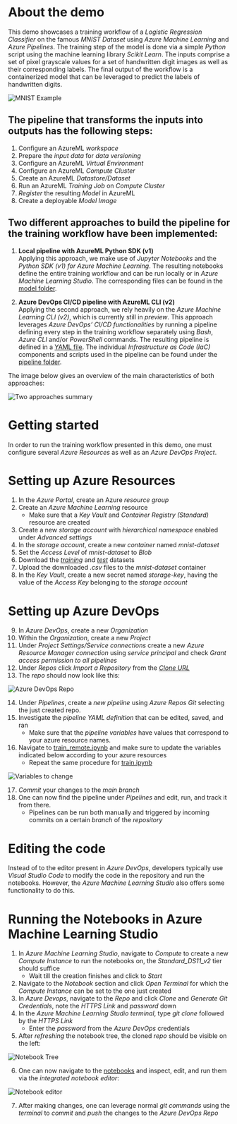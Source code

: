 
# About the demo

This demo showcases a training workflow of a _Logistic Regression Classifier_ on the famous _MNIST Dataset_ using _Azure Machine Learning_ and _Azure Pipelines_. The training step of the model is done via a simple _Python_ script using the machine learning library _Scikit Learn_. The inputs comprise a set of pixel grayscale values for a set of handwritten digit images as well as their corresponding labels. The final output of the workflow is a containerized model that can be leveraged to predict the labels of handwritten digits.  

![MNIST Example](https://i2.paste.pics/a5dcff29c4149a67339595ed0c2b9398.png)
 
## The pipeline that transforms the inputs into outputs has the following steps:

1.	Configure an AzureML _workspace_
2.	Prepare the _input data_ for _data versioning_
3.	Configure an AzureML _Virtual Environment_
4.	Configure an AzureML _Compute Cluster_
5.	Create an AzureML _Datastore/Dataset_
6.	Run an AzureML _Training Job_ on _Compute Cluster_
7.	_Register_ the resulting _Model_ in AzureML
8.	Create a deployable _Model Image_

## Two different approaches to build the pipeline for the training workflow have been implemented:

1. __Local pipeline with AzureML Python SDK (v1)__  
Applying this approach, we make use of _Jupyter Notebooks_ and the _Python SDK (v1) for Azure Machine Learning_. The resulting notebooks define the entire training workflow and can be run locally or in _Azure Machine Learning Studio_. The corresponding files can be found in the [model folder](model/). 

2. __Azure DevOps CI/CD pipeline with AzureML CLI (v2)__  
Applying the second approach, we rely heavily on the _Azure Machine Learning CLI (v2)_, which is currently still in _preview_. This approach leverages _Azure DevOps’ CI/CD functionalities_ by running a pipeline defining every step in the training workflow separately using _Bash_, _Azure CLI_ and/or _PowerShell_ commands. The resulting pipeline is defined in a [YAML file](azure-pipelines.yml). The individual _Infrastructure as Code (IaC)_ components and scripts used in the pipeline can be found under the [pipeline folder](pipeline/).

The image below gives an overview of the main characteristics of both approaches:

![Two approaches summary](https://i2.paste.pics/b54814d9cfac3347efd171742cbd63c0.png)
 
# Getting started

In order to run the training workflow presented in this demo, one must configure several _Azure Resources_ as well as an _Azure DevOps Project_. 


# Setting up Azure Resources

1.	In the _Azure Portal_, create an Azure _resource group_
2.	Create an _Azure Machine Learning_ resource
    -  Make sure that a _Key Vault_ and _Container Registry (Standard)_ resource are created
3.	Create a new _storage account_ with _hierarchical namespace_ enabled under _Advanced settings_
4.	In the _storage account_, create a new _container_ named _mnist-dataset_
5.	Set the _Access Level_ of _mnist-dataset_ to _Blob_ 
6.	Download the [_training_](https://microsofteur-my.sharepoint.com/:x:/g/personal/t-mdegoede_microsoft_com/Edyep_VniLdLsC7g5Iay2R0B7T729Eau9Ddrl2Kxx5R3QQ?e=o8FW8S&wdLOR=c93C93B1C-4468-4E04-A09D-E1EFCA03C792) and [_test_](https://microsofteur-my.sharepoint.com/:x:/g/personal/t-mdegoede_microsoft_com/EQq73u4KbpNJqg6tK_3YVbMB5mWyOgYKaFlc9jqajAtUCg?e=Rq0f61) datasets
7.	Upload the downloaded _.csv_ files to the _mnist-dataset_ container
8.	In the _Key Vault_, create a new secret named _storage-key_, having the value of the _Access Key_ belonging to the _storage account_


# Setting up Azure DevOps

9.	In _Azure DevOps_, create a new _Organization_
10.	Within the _Organization_, create a new _Project_
11.	Under _Project Settings/Service connections_ create a new _Azure Resource Manager connection_ using _service principal_ and check _Grant access permission to all pipelines_
12.	Under _Repos_ click _Import a Repository_ from the [_Clone URL_](https://github.com/MatthijsdeGoede/mlopsdemo.git)
13.	The _repo_ should now look like this:  

![Azure DevOps Repo](https://i2.paste.pics/32ed3380dc5ee0ec24d30c629b1a557a.png)

14.	Under _Pipelines_, create a _new pipeline_ using _Azure Repos Git_ selecting the just created repo. 
15.	Investigate the _pipeline YAML definition_ that can be edited, saved, and ran
    -  Make sure that the _pipeline variables_ have values that correspond to your azure resource names.
16.	Navigate to [train_remote.ipynb](model/notebooks/train_remote.ipynb) and make sure to update the variables indicated below according to your azure resources
    -  Repeat the same procedure for [train.ipynb](model/notebooks/train.ipynb)

![Variables to change](https://i2.paste.pics/90560295b6bda9657a8f24376cee242e.png)

17.	_Commit_ your changes to the _main branch_
18.	One can now find the pipeline under _Pipelines_ and edit, run, and track it from there. 
    -  Pipelines can be run both manually and triggered by incoming commits on a certain _branch_ of the _repository_

# Editing the code 

Instead of to the editor present in _Azure DevOps_, developers typically use _Visual Studio Code_ to modify the code in the repository and run the notebooks. However, the _Azure Machine Learning Studio_ also offers some functionality to do this.


# Running the Notebooks in Azure Machine Learning Studio

1.	In _Azure Machine Learning Studio_, navigate to _Compute_ to create a new _Compute Instance_ to run the notebooks on, the _Standard_DS11_v2_ tier should suffice 
    -  Wait till the creation finishes and click to _Start_
2.	Navigate to the _Notebook_ section and click _Open Terminal_ for which the _Compute Instance_ can be set to the one just created
3.	In _Azure Devops_, navigate to the _Repo_ and click _Clone_ and _Generate Git Credentials_, note the _HTTPS Link_ and _password_ down
4.	In the _Azure Machine Learning Studio terminal_, type _git clone_ followed by the _HTTPS Link_
    -  Enter the _password_ from the _Azure DevOps_ credentials
5.	After _refreshing_ the notebook tree, the cloned _repo_ should be visible on the left:

![Notebook Tree](https://i2.paste.pics/b01228f35135b9b37cc9ad97f08345e4.png)

6.	One can now navigate to the [notebooks](model/notebooks) and inspect, edit, and run them via the _integrated notebook editor_:  

![Notebook editor](https://i2.paste.pics/bbbf7e09bdd0c9b58d3c7cbe84d1c2eb.png)

7.	After making changes, one can leverage normal _git commands_ using the _terminal_ to _commit_ and _push_ the changes to the _Azure DevOps Repo_


